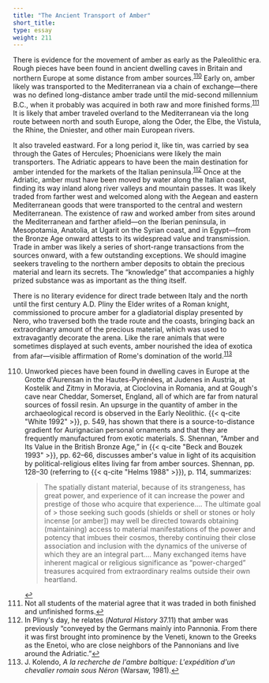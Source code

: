 ```yaml
---
title: "The Ancient Transport of Amber"
short_title:
type: essay
weight: 211
---
```

There is evidence for the movement of amber as early as the Paleolithic era. Rough pieces have been found in ancient dwelling caves in Britain and northern Europe at some distance from amber sources.<sup class="footnote-ref" id="fnref:110"><a href="#fn:110" rel="footnote">110</a></sup> Early on, amber likely was transported to the Mediterranean via a chain of exchange—there was no defined long-distance amber trade until the mid-second millennium B.C., when it probably was acquired in both raw and more finished forms.<sup class="footnote-ref" id="fnref:111"><a href="#fn:111" rel="footnote">111</a></sup> It is likely that amber traveled overland to the Mediterranean via the long route between north and south Europe, along the Oder, the Elbe, the Vistula, the Rhine, the Dniester, and other main European rivers.

It also traveled eastward. For a long period it, like tin, was carried by sea through the Gates of Hercules; Phoenicians were likely the main transporters. The Adriatic appears to have been the main destination for amber intended for the markets of the Italian peninsula.<sup class="footnote-ref" id="fnref:112"><a href="#fn:112" rel="footnote">112</a></sup> Once at the Adriatic, amber must have been moved by water along the Italian coast, finding its way inland along river valleys and mountain passes. It was likely traded from farther west and welcomed along with the Aegean and eastern Mediterranean goods that were transported to the central and western Mediterranean. The existence of raw and worked amber from sites around the Mediterranean and farther afield—on the Iberian peninsula, in Mesopotamia, Anatolia, at Ugarit on the Syrian coast, and in Egypt—from the Bronze Age onward attests to its widespread value and transmission. Trade in amber was likely a series of short-range transactions from the sources onward, with a few outstanding exceptions. We should imagine seekers traveling to the northern amber deposits to obtain the precious material and learn its secrets. The “knowledge” that accompanies a highly prized substance was as important as the thing itself.

There is no literary evidence for direct trade between Italy and the north until the first century A.D. Pliny the Elder writes of a Roman knight, commissioned to procure amber for a gladiatorial display presented by Nero, who traversed both the trade route and the coasts, bringing back an extraordinary amount of the precious material, which was used to extravagantly decorate the arena. Like the rare animals that were sometimes displayed at such events, amber nourished the idea of exotica from afar—visible affirmation of Rome's domination of the world.<sup class="footnote-ref" id="fnref:113"><a href="#fn:113" rel="footnote">113</a></sup>

<ol start="110">
<li id="fn:110">Unworked pieces have been found in dwelling caves in Europe at the Grotte d'Aurensan in the Hautes-Pyrénées, at Judenes in Austria, at Kostelik and Zitmy in Moravia, at Cioclovina in Romania, and at Gough's cave near Cheddar, Somerset, England, all of which are far from natural sources of fossil resin. An upsurge in the quantity of amber in the archaeological record is observed in the Early Neolithic. {{< q-cite "White 1992" >}}, p. 549, has shown that there is a source-to-distance gradient for Aurignacian personal ornaments and that they are frequently manufactured from exotic materials. S. Shennan, “Amber and Its Value in the British Bronze Age,” in {{< q-cite "Beck and Bouzek 1993" >}}, pp. 62–66, discusses amber's value in light of its acquisition by political-religious elites living far from amber sources. Shennan, pp. 128–30 (referring to {{< q-cite "Helms 1988" >}}), p. 114, summarizes:

<blockquote>The spatially distant material, because of its strangeness, has great power, and experience of it can increase the power and prestige of those who acquire that experience.… The ultimate goal of > those seeking such goods (shields or shell or stones or holy incense [or amber]) may well be directed towards obtaining (maintaining) access to material manifestations of the power and potency that imbues their cosmos, thereby continuing their close association and inclusion with the dynamics of the universe of which they are an integral part.… Many exchanged items have inherent magical or religious significance as “power-charged” treasures acquired from extraordinary realms outside their own heartland.</blockquote><a class="footnote-return" href="#fnref:110">↩</a></li>

<li id="fn:111">Not all students of the material agree that it was traded in both finished and unfinished forms.<a class="footnote-return" href="#fnref:111">↩</a></li>

<li id="fn:112">In Pliny's day, he relates (<i>Natural History</i> 37.11) that amber was previously “conveyed by the Germans mainly into Pannonia. From there it was first brought into prominence by the Veneti, known to the Greeks as the Enetoi, who are close neighbors of the Pannonians and live around the Adriatic.”<a class="footnote-return" href="#fnref:112">↩</a></li>

<li id="fn:113">J. Kolendo, <i>A la recherche de l'ambre baltique: L'expédition d'un chevalier romain sous Néron</i> (Warsaw, 1981).<a class="footnote-return" href="#fnref:113">↩</a></li>
</ol>
